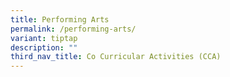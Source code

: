 ```yaml
---
title: Performing Arts
permalink: /performing-arts/
variant: tiptap
description: ""
third_nav_title: Co Curricular Activities (CCA)
---
```

